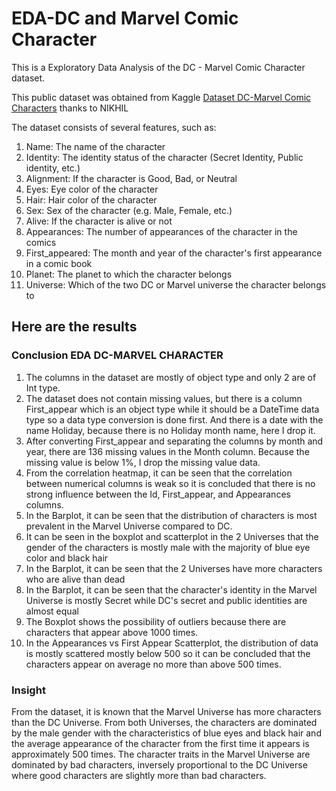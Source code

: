 # EDA-DC and Marvel Comic Character
This is a Exploratory Data Analysis of the DC - Marvel Comic Character dataset.

This public dataset was obtained from Kaggle [Dataset DC-Marvel Comic Characters](https://www.kaggle.com/datasets/nikhil1e9/comic-characters)
thanks to NIKHIL 

The dataset consists of several features, such as:
1. Name: The name of the character
2. Identity: The identity status of the character (Secret Identity, Public identity, etc.)
3. Alignment: If the character is Good, Bad, or Neutral
4. Eyes: Eye color of the character
5. Hair: Hair color of the character
6. Sex: Sex of the character (e.g. Male, Female, etc.)
7. Alive: If the character is alive or not
8. Appearances: The number of appearances of the character in the comics
9. First_appeared: The month and year of the character's first appearance in a comic book
10. Planet: The planet to which the character belongs
11. Universe: Which of the two DC or Marvel universe the character belongs to

## Here are the results
### Conclusion EDA DC-MARVEL CHARACTER
1. The columns in the dataset are mostly of object type and only 2 are of Int type.
2. The dataset does not contain missing values, but there is a column First_appear which is an object type while it should be a DateTime data type so a data type conversion is done first. And there is a date with the name Holiday, because there is no Holiday month name, here I drop it.
3. After converting First_appear and separating the columns by month and year, there are 136 missing values in the Month column. Because the missing value is below 1%, I drop the missing value data.
4. From the correlation heatmap, it can be seen that the correlation between numerical columns is weak so it is concluded that there is no strong influence between the Id, First_appear, and Appearances columns.
5. In the Barplot, it can be seen that the distribution of characters is most prevalent in the Marvel Universe compared to DC.
6. It can be seen in the boxplot and scatterplot in the 2 Universes that the gender of the characters is mostly male with the majority of blue eye color and black hair
7. In the Barplot, it can be seen that the 2 Universes have more characters who are alive than dead
8. In the Barplot, it can be seen that the character's identity in the Marvel Universe is mostly Secret while DC's secret and public identities are almost equal
9. The Boxplot shows the possibility of outliers because there are characters that appear above 1000 times.
10. In the Appearances vs First Appear Scatterplot, the distribution of data is mostly scattered mostly below 500 so it can be concluded that the characters appear on average no more than above 500 times.

### Insight
From the dataset, it is known that the Marvel Universe has more characters than the DC Universe. From both Universes, the characters are dominated by the male gender with the characteristics of blue eyes and black hair and the average appearance of the character from the first time it appears is approximately 500 times. The character traits in the Marvel Universe are dominated by bad characters, inversely proportional to the DC Universe where good characters are slightly more than bad characters.
